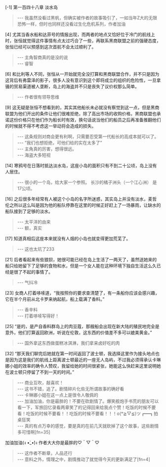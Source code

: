 
[-1] 第一百四十八章 淡水岛
>--- 我虽然没看过黑帆，但确实被作者的故事吸引了，一如当年Z大的无限恐怖一样，但时也同样还没看过生化危机系列，作者加油<br>

[4] 尤其当香水船和达菲号的情报出现，而两者的地点又恰好位于冷门的航线上时，张恒就觉得这件事情有点太过巧合了一些，再联系黑商联盟之前的强硬态度，张恒已经可以预感到这次首航不会太过顺利了。
>--- 主角智商真的是没的说<br>
>--- 睿智<br>

[6] 和比利等人不同，张恒从一开始就完全没打算和黑商联盟合作，并不只是因为这背后有弗雷泽的影子，很多人没有意识到这个即将成立的组织的危险性，一旦拿骚的贸易渠道被人垄断，岛上的海盗并不只是丧失了议价权那么简单。
>--- 作者很有领导思维<br>

[9] 这无疑是张恒不想看到的，其实其他船长未必就没有察觉到这一点，但是黑商联盟为他们开出的条件让他们很难拒绝，除了高出市场的收购价格，黑商联盟也承诺这份价格只在他们作为船长时有效，换句话说当他们的船员之后再准备推翻他们的时候就不得不考虑这一举动将会造成的损失。
>--- 这条规则对商会更有利啊，只需要忍受第一代船长的高成本就可以了。<br>
>--- “我们也想拒绝，可他们给的实在太多了”<br>
>--- 主角真的厉害，想得很远。<br>
>--- 海盗大多短视<br>

[14] 寒鸦号在日落时抵达淡水岛，这座小岛的面积只有不到二十公顷，岛上没有人居住。
>--- 很小的一个岛，给大家一个参照。
长沙的橘子洲头（一个江心洲）
是17公顷。<br>

[16] 之后很多年经常有人被这个小岛的名字所迷惑，其实岛上并没有淡水，麦哲伦之所以这么叫是因为他的船队停靠在这里的时候正好赶上了一场暴雨，让缺水的船队接到了足够的淡水。
>--- 太平洋的由来<br>
>--- 额，真实<br>

[17] 知道真相后这座本来就没有人烟的小岛也就变得更加荒芜了。
>--- 这也太坑了233<br>

[21] 后者看起来有些狼狈，她很可能已经在岛上生活了一两天了，虽然送她来的船只给她留下了足够的食物和水，但是一个女人能在这种环境下独自生活这么久已经是很了不起的事情了。
>--- 气抖冷<br>

[23] 女商人打着哆嗦道，“我按照你的要求查清楚了，有一条船你应该会感兴趣，它在半个月前从北卡罗来纳起航，船上载满了香料。”
>--- 香辛料<br>
>--- 打着哆嗦写得好！<br>

[25] “是的，是产自香料群岛上的肉豆蔻，那艘船会出现在新大陆的殖民地完全是意外，他们打算返回欧洲，听说在伦敦，这东西的价值差不多可以媲美黄金。”
>--- 国外拿这东西做蛋糕冰淇淋，我们拿来卤好吃的肉<br>

[32] “那天我们聊完后她就在第一时间返回了波士顿，我选择这里作为接头地点也是因为这是我们的航线上距离波士顿最近的一座无人岛屿，不过我必须得承认卡琳娜小姐的效率的确令人赞叹，我留给她的时间很紧张，她能这么快赶来这里说明她在波士顿只停留了不到一天的时间。”
>--- 商业互吹，敲喜欢！<br>
>--- 这书不错，追了。剧情碎片化些无所谓故事的确好看<br>
>--- 卡琳娜小姐在这一点上是很令人敬佩的<br>
>--- 加油加油，你是最胖的！不要在砍剧情了。爆笑舰炮手书荒的朋友可以看一下，军旅回忆录看两章笑了的记得回来给我点个赞！吃饭的时候不要看！吃饭的时候不要看！！吃饭的时候不要看！！！o(*≧▽≦)ツ┏━┓拍桌狂笑<br>
>--- 真的有点万幸的感觉，要是真的在前几天就砍掉了这个故事，这些剧情多可惜啊[fn=35]

加油加油(ง •̀_•́)ง
作者大大你是最胖的♡＾▽＾♡<br>
>--- 这作者不断章，人品还行<br>
>--- 意料之外，情理之中，剧情推动了就觉得今天的更新满足了[fn=4]<br>
